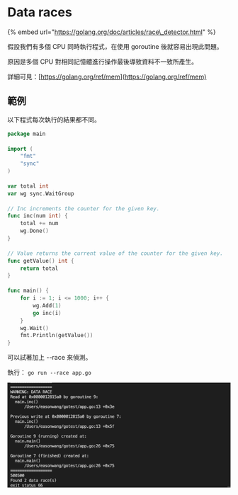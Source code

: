 # Data races

{% embed url="https://golang.org/doc/articles/race\_detector.html" %}

假設我們有多個 CPU 同時執行程式，在使用 goroutine 後就容易出現此問題。

原因是多個 CPU 對相同記憶體進行操作最後導致資料不一致所產生。

詳細可見：[https://golang.org/ref/mem](https://golang.org/ref/mem)

## 範例

以下程式每次執行的結果都不同。

```go
package main

import (
	"fmt"
	"sync"
)

var total int
var wg sync.WaitGroup

// Inc increments the counter for the given key.
func inc(num int) {
	total += num
	wg.Done()
}

// Value returns the current value of the counter for the given key.
func getValue() int {
	return total
}

func main() {
	for i := 1; i <= 1000; i++ {
		wg.Add(1)
		go inc(i)
	}
	wg.Wait()
	fmt.Println(getValue())
}

```

可以試著加上 --race 來偵測。

執行： `go run --race app.go`

![](../.gitbook/assets/ying-mu-kuai-zhao-20200820-xia-wu-2.22.12.png)

